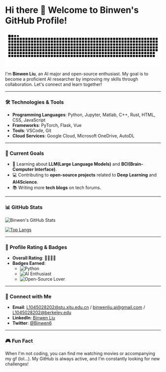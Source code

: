 # Hi there 👋 Welcome to Binwen's GitHub Profile!


![亮色](https://raw.githubusercontent.com/Binwen6/Binwen6/output/github-contribution-grid-snake.svg)


I'm **Binwen Liu**, an AI major and open-source enthusiast. My goal is to become a proficient AI researcher by improving my skills through collaboration. Let's connect and learn together!

---

### 🛠️ **Technologies & Tools**
- **Programming Languages**: Python, Jupyter, Matlab, C++, Rust, HTML, CSS, JavaScript
- **Frameworks**: PyTorch, Flask, Vue
- **Tools**: VSCode, Git
- **Cloud Services**: Google Cloud, Microsoft OneDrive, AutoDL

---

### 🚀 **Current Goals**
- 🌱 Learning about **LLM(Large Language Models)** and **BCI(Brain-Computer Interface)**.
- 💻 Contributing to **open-source projects** related to **Deep Learning** and **AI4Science**.
- 📚 Writing more **tech blogs** on tech forums.

---

### 📊 **GitHub Stats**
![Binwen's GitHub Stats](https://github-readme-stats.vercel.app/api?username=Binwen6&show_icons=true&theme=radical)

[![Top Langs](https://github-readme-stats.vercel.app/api/top-langs/?username=Binwen6&layout=compact&theme=radical)](https://github.com/anuraghazra/github-readme-stats)

---

### 🎯 **Profile Rating & Badges**
- **Overall Rating**: 🌟🌟🌟🌟
- **Badges Earned**:
  - ![Python](https://img.shields.io/badge/-Python-3776AB?style=flat-square&logo=Python&logoColor=white)
  - ![AI Enthusiast](https://img.shields.io/badge/-AI%20Enthusiast-brightgreen?style=flat-square)
  - ![Open-Source Lover](https://img.shields.io/badge/-Open--Source%20Lover-blue?style=flat-square)

---

### 🔗 **Connect with Me**
- **Email**: L1045028202@stu.xjtu.edu.cn / binwenliu.ai@gmail.com / L1045028202@berkeley.edu
- **LinkedIn**: [Binwen Liu](https://www.linkedin.com/in/binwen-liu/)
- **Twitter**: [@Binwen6](https://twitter.com/Binwen6)

---

### 🎮 **Fun Fact**
When I'm not coding, you can find me watching movies or accompanying my gf (lol...). My GitHub is always active, and I'm constantly looking for new challenges!
